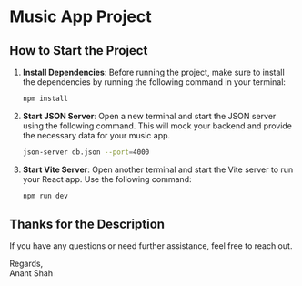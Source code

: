 # Music App Project

## How to Start the Project

1. **Install Dependencies**: Before running the project, make sure to install the dependencies by running the following command in your terminal:

    ```bash
    npm install
    ```

2. **Start JSON Server**: Open a new terminal and start the JSON server using the following command. This will mock your backend and provide the necessary data for your music app.

    ```bash
    json-server db.json --port=4000
    ```

3. **Start Vite Server**: Open another terminal and start the Vite server to run your React app. Use the following command:

    ```bash
    npm run dev
    ```

## Thanks for the Description

If you have any questions or need further assistance, feel free to reach out.

Regards,  
Anant Shah